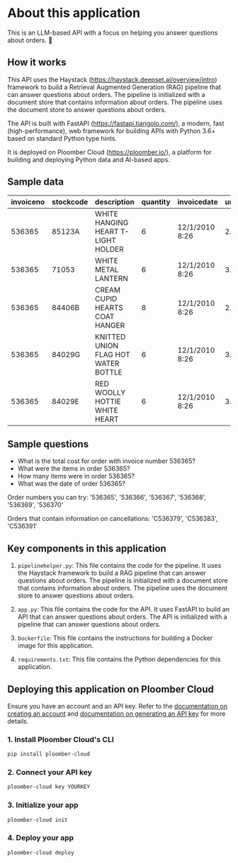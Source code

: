 # About this application

This is an LLM-based API with a focus on helping you answer questions about orders. 🚀

## How it works

This API uses the  Haystack (https://haystack.deepset.ai/overview/intro) framework to build a 
Retrieval Augmented Generation (RAG) pipeline that can answer questions about orders. 
The pipeline is initialized with a document store that contains information about orders.
The pipeline uses the document store to answer questions about orders.

The API is built with FastAPI (https://fastapi.tiangolo.com/), a modern, fast (high-performance),
web framework for building APIs with Python 3.6+ based on standard Python type hints.

It is deployed on  Ploomber Cloud (https://ploomber.io/), a platform for building and deploying
Python data and AI-based apps.

## Sample data

| invoiceno	| stockcode	| description                       | quantity  |invoicedate     |unitprice | customerid| country         |
|-----------|-----------|-----------------------------------|-----------|----------------|-----------|----------|-----------------|
|536365	    |85123A	    |WHITE HANGING HEART T-LIGHT HOLDER	| 6         | 12/1/2010 8:26 | 2.55	     | 17850.0	| United Kingdom  |
|536365	    |71053	    |WHITE METAL LANTERN            	| 6	        | 12/1/2010 8:26 | 3.39      | 17850.0	| United Kingdom  |
|536365	    |84406B	    |CREAM CUPID HEARTS COAT HANGER	    | 8	        | 12/1/2010 8:26 | 2.75	     | 17850.0	| United Kingdom  |
|536365	    |84029G     |KNITTED UNION FLAG HOT WATER BOTTLE| 6	        | 12/1/2010 8:26 | 3.39	     | 17850.0	| United Kingdom  |
|536365	    |84029E	    |RED WOOLLY HOTTIE WHITE HEART      | 6	        | 12/1/2010 8:26 | 3.39	     | 17850.0  | United Kingdom  |

## Sample questions

* What is the total cost for order with invoice number 536365?
* What were the items in order 536365?
* How many items were in order 536365?
* What was the date of order 536365?

Order numbers you can try: '536365', '536366', '536367', '536368', '536369', '536370'

Orders that contain information on cancellations: 'C536379', 'C536383', 'C536391'

## Key components in this application

1. `pipelinehelper.py`: This file contains the code for the pipeline. It uses the Haystack framework to build a RAG pipeline that can answer questions about orders. The pipeline is initialized with a document store that contains information about orders. The pipeline uses the document store to answer questions about orders.

2. `app.py`: This file contains the code for the API. It uses FastAPI to build an API that can answer questions about orders. The API is initialized with a pipeline that can answer questions about orders.

3. `Dockerfile`: This file contains the instructions for building a Docker image for this application.

4. `requirements.txt`: This file contains the Python dependencies for this application.


## Deploying this application on Ploomber Cloud

Ensure you have an account and an API key. Refer to the [documentation on creating an account](https://docs.cloud.ploomber.io/en/latest/quickstart/signup.html) and [documentation on generating an API key](https://docs.cloud.ploomber.io/en/latest/quickstart/apikey.html) for more details.

### 1. Install Ploomber Cloud's CLI

```bash
pip install ploomber-cloud
```

### 2. Connect your API key

```bash
ploomber-cloud key YOURKEY
```

### 3. Initialize your app

```bash
ploomber-cloud init
```

### 4. Deploy your app

```bash
ploomber-cloud deploy
```